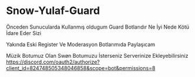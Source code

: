 # Snow-Yulaf-Guard


Önceden Sunucularda Kullanmış oldugum Guard Botlarıdır Ne İyi Nede Kötü İdare Eder Sizi 

Yakında Eski Register Ve Moderasyon Botlarımıda Paylaşıcam

Müzik Botumuz Olan Swøn Botumuzu İsterseniz Serverinize Ekleyebilirsiniz https://discord.com/oauth2/authorize?client_id=824748505348046858&scope=bot&permissions=8
